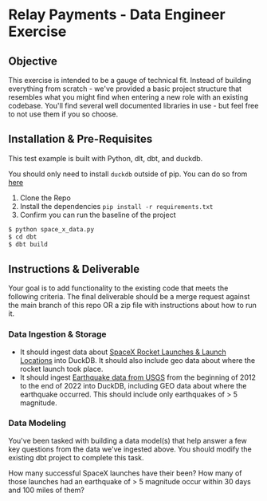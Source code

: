 # Relay Payments - Data Engineer Exercise


## Objective

This exercise is intended to be a gauge of technical fit. Instead of building everything from scratch - we've provided a basic project structure that resembles what you might find when entering a new role with an existing codebase. You'll find several well documented libraries in use - but feel free to not use them if you so choose. 

## Installation & Pre-Requisites
This test example is built with Python, dlt, dbt, and duckdb. 

You should only need to install `duckdb` outside of pip. You can do so from [here](https://duckdb.org/docs/installation/?version=stable&environment=cli&platform=macos&download_method=package_manager)

1. Clone the Repo
2. Install the dependencies `pip install -r requirements.txt`
3. Confirm you can run the baseline of the project

```bash
$ python space_x_data.py
$ cd dbt
$ dbt build
```

## Instructions & Deliverable

Your goal is to add functionality to the existing code that meets the following criteria. The final deliverable should be a merge request against the main branch of this repo OR a zip file with instructions about how to run it. 

### Data Ingestion & Storage
- It should ingest data about [SpaceX Rocket Launches & Launch Locations](https://github.com/r-spacex/SpaceX-API/blob/master/docs/launches/v4/all.md) into DuckDB. It should also include geo data about where the rocket launch took place. 
- It should ingest [Earthquake data from USGS](https://earthquake.usgs.gov/fdsnws/event/1/) from the beginning of 2012 to the end of 2022 into DuckDB, including GEO data about where the earthquake occurred. This should include only earthquakes of > 5 magnitude.

### Data Modeling
You've been tasked with building a data model(s) that help answer a few key questions from the data we've ingested above. You should modify the existing dbt project to complete this task. 

How many successful SpaceX launches have their been? How many of those launches had an earthquake of > 5 magnitude occur within 30 days and 100 miles of them? 







